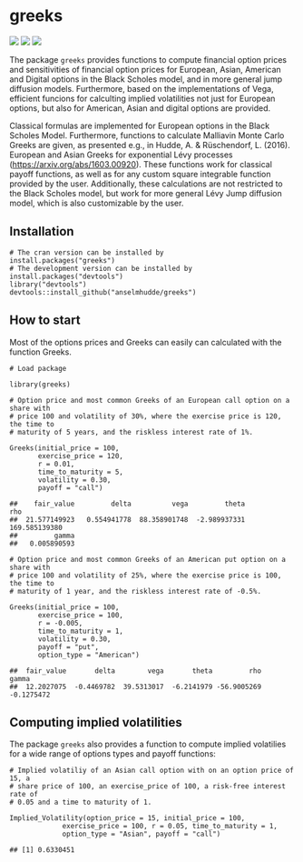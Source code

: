 # greeks
![](https://cranlogs.r-pkg.org/badges/greeks?color=brightgreen)
![](https://cranlogs.r-pkg.org/badges/grand-total/greeks?color=brightgreen)
![](https://www.r-pkg.org/badges/version-ago/greeks)

The package `greeks` provides functions to compute financial option prices and sensitivities of financial option prices for European, Asian, American and Digital options in the Black Scholes model, and in more general jump diffusion models.
Furthermore, based on the implementations of Vega, efficient funcions for calculting implied volatilities not just for European options, but also for American, Asian and digital options are provided.

Classical formulas are implemented for European options in the Black Scholes Model. 
Furthermore, functions to calculate Malliavin Monte Carlo Greeks are given, as presented e.g., in Hudde, A. & Rüschendorf, L. (2016). 
European and Asian Greeks for exponential Lévy processes (https://arxiv.org/abs/1603.00920).
These functions work for classical payoff functions, as well as for any custom square integrable function provided by the user.
Additionally, these calculations are not restricted to the Black Scholes model, but work for more general Lévy Jump diffusion model, which is also customizable by the user.

## Installation
```{r }
# The cran version can be installed by 
install.packages("greeks")
# The development version can be installed by
install.packages("devtools")
library("devtools")
devtools::install_github("anselmhudde/greeks")
```

## How to start

Most of the options prices and Greeks can easily can calculated with the function Greeks.

    # Load package

    library(greeks)

    # Option price and most common Greeks of an European call option on a share with
    # price 100 and volatility of 30%, where the exercise price is 120, the time to
    # maturity of 5 years, and the riskless interest rate of 1%.

    Greeks(initial_price = 100,
           exercise_price = 120,
           r = 0.01,
           time_to_maturity = 5,
           volatility = 0.30,
           payoff = "call")

    ##    fair_value         delta          vega         theta           rho 
    ##  21.577149923   0.554941778  88.358901748  -2.989937331 169.585139380 
    ##         gamma 
    ##   0.005890593

    # Option price and most common Greeks of an American put option on a share with
    # price 100 and volatility of 25%, where the exercise price is 100, the time to
    # maturity of 1 year, and the riskless interest rate of -0.5%.

    Greeks(initial_price = 100,
           exercise_price = 100,
           r = -0.005,
           time_to_maturity = 1,
           volatility = 0.30,
           payoff = "put",
           option_type = "American")

    ##  fair_value       delta        vega       theta         rho       gamma 
    ##  12.2027075  -0.4469782  39.5313017  -6.2141979 -56.9005269  -0.1275472
    
## Computing implied volatilities

The package `greeks` also provides a function to compute implied volatilies for a wide range of options types and payoff functions:

    # Implied volatiliy of an Asian call option with on an option price of 15, a
    # share price of 100, an exercise_price of 100, a risk-free interest rate of
    # 0.05 and a time to maturity of 1.
    
    Implied_Volatility(option_price = 15, initial_price = 100,
                 exercise_price = 100, r = 0.05, time_to_maturity = 1,
                 option_type = "Asian", payoff = "call")
    
    ## [1] 0.6330451

